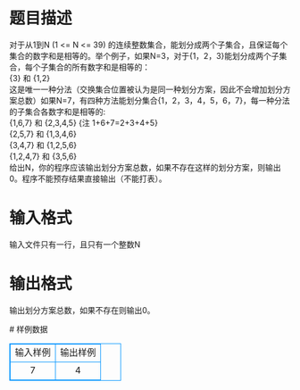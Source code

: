 # 

 
 # 题目描述 
<p>
对于从1到N (1 <= N <= 39) 的连续整数集合，能划分成两个子集合，且保证每个集合的数字和是相等的。举个例子，如果N=3，对于{1，2，3}能划分成两个子集合，每个子集合的所有数字和是相等的： <br>{3} 和 {1,2}<br>这是唯一一种分法（交换集合位置被认为是同一种划分方案，因此不会增加划分方案总数）如果N=7，有四种方法能划分集合{1，2，3，4，5，6，7}，每一种分法的子集合各数字和是相等的: <br>{1,6,7} 和 {2,3,4,5} {注 1+6+7=2+3+4+5}<br>{2,5,7} 和 {1,3,4,6}<br>{3,4,7} 和 {1,2,5,6}<br>{1,2,4,7} 和 {3,5,6}<br>给出N，你的程序应该输出划分方案总数，如果不存在这样的划分方案，则输出0。程序不能预存结果直接输出（不能打表）。<br></p> 

 
 # 输入格式 
<p>
输入文件只有一行，且只有一个整数N </p> 

 
 # 输出格式 
<p>
输出划分方案总数，如果不存在则输出0。 </p> 
# 样例数据
<style>
        table,table tr th, table tr td { border:1px solid #0094ff; }
        table { width: 200px; min-height: 25px; line-height: 25px; text-align: center; border-collapse: collapse;}   
    </style>
<table>
	<tr>
		<td>输入样例</td>
		<td>输出样例</td>
	</tr>
<tr><td>7</td><td>4</td></tr></table>
